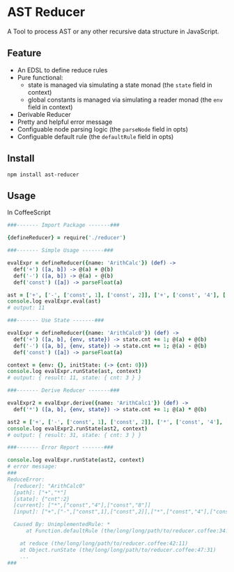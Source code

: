 AST Reducer
===========

A Tool to process AST or any other recursive data structure in JavaScript.

Feature
-------

- An EDSL to define reduce rules
- Pure functional:
  - state is managed via simulating a state monad (the `state` field in context)
  - global constants is managed via simulating a reader monad (the `env` field in context)
- Derivable Reducer
- Pretty and helpful error message
- Configuable node parsing logic (the `parseNode` field in opts)
- Configuable default rule (the `defaultRule` field in opts)

Install
-------

```
npm install ast-reducer
```

Usage
-----

In CoffeeScript

```coffeescript
###------- Import Package -------###

{defineReducer} = require('./reducer')

###------- Simple Usage -------###

evalExpr = defineReducer({name: 'ArithCalc'}) (def) ->
  def('+') ([a, b]) -> @(a) + @(b)
  def('-') ([a, b]) -> @(a) - @(b)
  def('const') ([a]) -> parseFloat(a)

ast = ['+', ['-', ['const', 1], ['const', 2]], ['+', ['const', '4'], ['const', '8']]]
console.log evalExpr.eval(ast)
# output: 11

###------- Use State -------###

evalExpr = defineReducer({name: 'ArithCalc0'}) (def) ->
  def('+') ([a, b], {env, state}) -> state.cnt += 1; @(a) + @(b)
  def('-') ([a, b], {env, state}) -> state.cnt += 1; @(a) - @(b)
  def('const') ([a]) -> parseFloat(a)

context = {env: {}, initState: (-> {cnt: 0})}
console.log evalExpr.runState(ast, context)
# output: { result: 11, state: { cnt: 3 } }

###------- Derive Reducer -------###

evalExpr2 = evalExpr.derive({name: 'ArithCalc1'}) (def) ->
  def('*') ([a, b], {env, state}) -> state.cnt += 1; @(a) * @(b)

ast2 = ['+', ['-', ['const', 1], ['const', 2]], ['*', ['const', '4'], ['const', '8']]]
console.log evalExpr2.runState(ast2, context)
# output: { result: 31, state: { cnt: 3 } }

###------- Error Report -------###

console.log evalExpr.runState(ast2, context)
# error message:
###
ReduceError:
  [reducer]: "ArithCalc0"
  [path]: ["+","*"]
  [state]: {"cnt":2}
  [current]: ["*",["const","4"],["const","8"]]
  [input]: ["+",["-",["const",1],["const",2]],["*",["const","4"],["const","8"]]]

  Caused By: UnimplementedRule: *
      at Function.defaultRule (the/long/long/path/to/reducer.coffee:34:13)

    at reduce (the/long/long/path/to/reducer.coffee:42:11)
    at Object.runState (the/long/long/path/to/reducer.coffee:47:31)
    ...
###
```

